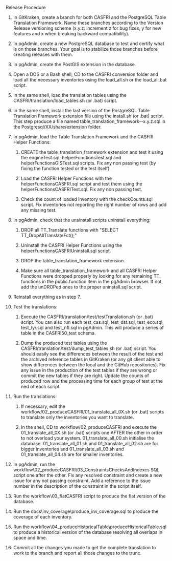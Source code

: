 Release Procedure

1. In GitKraken, create a branch for both CASFRI and the PostgreSQL Table Translation Framework. Name these branches according to the Version Release versioning scheme (x.y.z: increment z for bug fixes, y for new features and x when breaking backward compatibility).

2. In pgAdmin, create a new PostgreSQL database to test and certify what is on those branches. Your goal is to stabilize those branches before creating releases with them.

3. In pgAdmin, create the PostGIS extension in the database.

4. Open a DOS or a Bash shell, CD to the CASFRI conversion folder and load all the necessary inventories using the load_all.sh or the load_all.bat script.

5. In the same shell, load the translation tables using the CASFRI/translation/load_tables.sh (or .bat) script.

6. In the same shell, install the last version of the PostgreSQL Table Translation Framework extension file using the install.sh (or .bat) script. This step produce a file named table_translation_framework--x.y.z.sql in the Postgresql/XX/share/extension folder.

7. In pgAdmin, load the Table Translation Framework and the CASFRI Helper Functions:

    1. CREATE the table_translation_framework extension and test it using the engineTest.sql, helperFunctionsTest.sql and helperFunctionsGISTest.sql scripts. Fix any non passing test (by fixing the function tested or the test itself).

    2. Load the CASFRI Helper Functions with the helperFunctionsCASFRI.sql script and test them using the helperFunctionsCASFRITest.sql. Fix any non passing test.

    3. Check the count of loaded inventory with the checkCounts.sql script. Fix inventories not reporting the right number of rows and add any missing test.

8. In pgAdmin, check that the unsinstall scripts uninstall everything:

    1. DROP all TT_Translate functions with "SELECT TT_DropAllTranslateFct();"

    2. Uninstall the CASFRI Helper Functions using the helperFunctionsCASFRIUninstall.sql script.

    3. DROP the table_translation_framework extension.

    4. Make sure all table_translation_framework and all CASFRI Helper Functions were dropped properly by looking for any remaining TT_ functions in the public.function item in the pgAdmin browser. If not, add the unDROPed ones to the proper uninstall.sql script.

9. Reinstall everything as in step 7.

10. Test the translations:

    1. Execute the CASFRI/translation/test/testTranslation.sh (or .bat) script. You can also run each test_cas.sql, test_dst.sql, test_eco.sql, test_lyr.sql and test_nfl.sql in pgAdmin. This will produce a series of table in the CASFRI50_test schema.

    2. Dump the produced test tables using the CASFRI/translation/test/dump_test_tables.sh (or .bat) script. You should easily see the differences between the result of the test and the archived reference tables in GitKraken (or any git client able to show differences between the local and the GitHub repositories). Fix any issue in the production of the test tables if they are wrong or commit the new tables if they are right. Update the counts of produced row and the processing time for each group of test at the ned of each script.

11. Run the translations:

    1. If necessary, edit the workflow/02_produceCASFRI/01_translate_all_0X.sh (or .bat) scripts to translate only the inventories you want to translate.

    2. In the shell, CD to workflow/02_produceCASFRI and execute the 01_translate_all_0X.sh (or .bat) scripts one AFTER the other in order to not overload your system. 01_translate_all_00.sh initialise the database. 01_translate_all_01.sh and 01_translate_all_02.sh are for bigger inventories and 01_translate_all_03.sh and 01_translate_all_04.sh are for smaller inventories.

12. In pgAdmin, run the workflow\02_produceCASFRI\03_ConstraintsChecksAndIndexes SQL script one after the other. Fix any resolved constraint and create a new issue for any not passing constraint. Add a reference to the issue number in the description of the constraint in the script itself.

13. Run the workflow\03_flatCASFRI script to produce the flat version of the database.

14. Run the docs\inv_coverage\produce_inv_coverage.sql to produce the coverage of each inventory.

15. Run the workflow\04_produceHistoricalTable\produceHistoricalTable.sql to produce a historical version of the database resolving all overlaps in space and time.

16. Commit all the changes you made to get the complete translation to work to the branch and report all those changes to the trunc.
